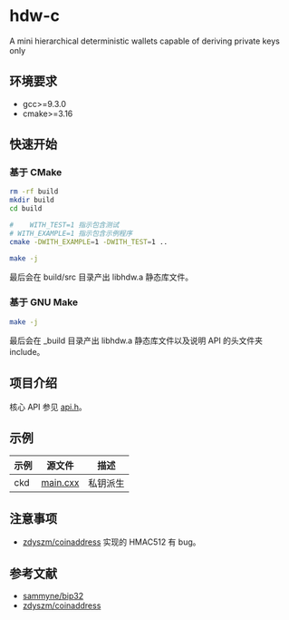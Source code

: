 # hdw-c
A mini  hierarchical deterministic wallets capable of deriving private keys only

## 环境要求
- gcc>=9.3.0
- cmake>=3.16

## 快速开始

### 基于 CMake
```bash
rm -rf build
mkdir build
cd build

#    WITH_TEST=1 指示包含测试
# WITH_EXAMPLE=1 指示包含示例程序
cmake -DWITH_EXAMPLE=1 -DWITH_TEST=1 ..

make -j
```

最后会在 build/src 目录产出 libhdw.a 静态库文件。

### 基于 GNU Make

```bash
make -j
```

最后会在 _build 目录产出 libhdw.a 静态库文件以及说明 API 的头文件夹 include。

## 项目介绍

核心 API 参见 [api.h](./include/hdw/api.h)。

## 示例

示例 | 源文件 | 描述
----|-------|------
ckd | [main.cxx](./examples/ckd/main.cxx) | 私钥派生

## 注意事项
- [zdyszm/coinaddress] 实现的 HMAC512 有 bug。

## 参考文献
- [sammyne/bip32]
- [zdyszm/coinaddress]

[sammyne/bip32]: https://github.com/sammyne/bip32
[zdyszm/coinaddress]: https://github.com/zdyszm/coinaddress
